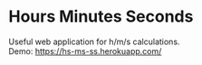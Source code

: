 # Hours Minutes Seconds
Useful web application for h/m/s calculations.  
Demo: https://hs-ms-ss.herokuapp.com/

